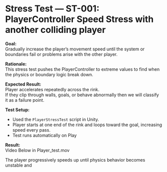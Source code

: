 # Stress Test — ST-001: PlayerController Speed Stress with another colliding player

**Goal:**  
Gradually increase the player’s movement speed until the system or boundaries fail or problems arise with the other player.

**Rationale:**  
This stress test pushes the PlayerController to extreme values to find when the physics or boundary logic break down.

**Expected Result:**  
Player accelerates repeatedly across the rink.  
If they clip through walls, goals, or behave abnormally then we will classify it as a failure point.

**Test Setup:**  
- Used the `PlayerStressTest` script in Unity.  
- Player starts at one end of the rink and loops toward the goal, increasing speed every pass.  
- Test runs automatically on Play

**Result:**  
Video Below in Player_test.mov

The player progressively speeds up until physics behavior becomes unstable and
